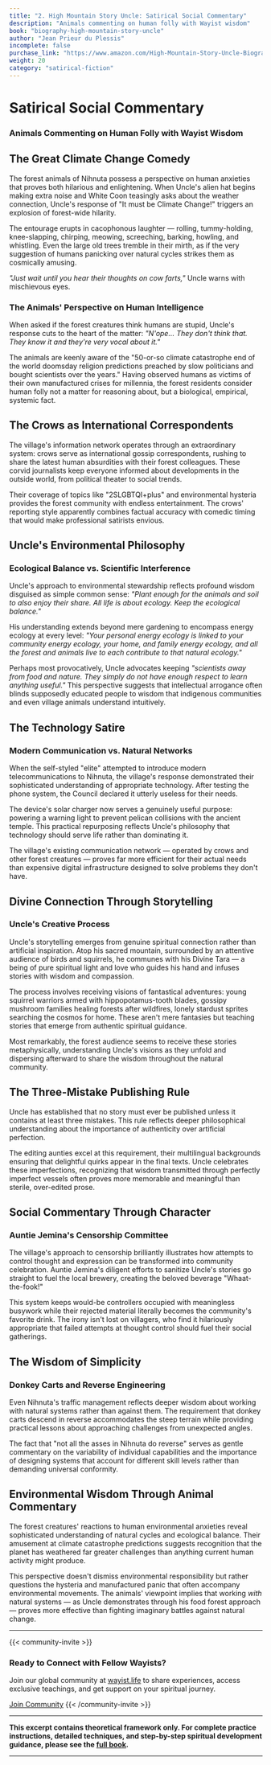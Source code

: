 ```yaml
---
title: "2. High Mountain Story Uncle: Satirical Social Commentary"
description: "Animals commenting on human folly with Wayist wisdom"
book: "biography-high-mountain-story-uncle"
author: "Jean Prieur du Plessis"
incomplete: false
purchase_link: "https://www.amazon.com/High-Mountain-Story-Uncle-Biography-ebook/dp/B0DGPC2RJZ/"
weight: 20
category: "satirical-fiction"
---
```


# Satirical Social Commentary
### Animals Commenting on Human Folly with Wayist Wisdom

## The Great Climate Change Comedy

The forest animals of Nihnuta possess a perspective on human anxieties that proves both hilarious and enlightening. When Uncle's alien hat begins making extra noise and White Coon teasingly asks about the weather connection, Uncle's response of "It must be Climate Change!" triggers an explosion of forest-wide hilarity.

The entourage erupts in cacophonous laughter — rolling, tummy-holding, knee-slapping, chirping, meowing, screeching, barking, howling, and whistling. Even the large old trees tremble in their mirth, as if the very suggestion of humans panicking over natural cycles strikes them as cosmically amusing.

*"Just wait until you hear their thoughts on cow farts,"* Uncle warns with mischievous eyes.

### The Animals' Perspective on Human Intelligence

When asked if the forest creatures think humans are stupid, Uncle's response cuts to the heart of the matter: *"N'ope... They don't think that. They know it and they're very vocal about it."*

The animals are keenly aware of the "50-or-so climate catastrophe end of the world doomsday religion predictions preached by slow politicians and bought scientists over the years." Having observed humans as victims of their own manufactured crises for millennia, the forest residents consider human folly not a matter for reasoning about, but a biological, empirical, systemic fact.

## The Crows as International Correspondents

The village's information network operates through an extraordinary system: crows serve as international gossip correspondents, rushing to share the latest human absurdities with their forest colleagues. These corvid journalists keep everyone informed about developments in the outside world, from political theater to social trends.

Their coverage of topics like "2SLGBTQI+plus" and environmental hysteria provides the forest community with endless entertainment. The crows' reporting style apparently combines factual accuracy with comedic timing that would make professional satirists envious.

## Uncle's Environmental Philosophy

### Ecological Balance vs. Scientific Interference

Uncle's approach to environmental stewardship reflects profound wisdom disguised as simple common sense: *"Plant enough for the animals and soil to also enjoy their share. All life is about ecology. Keep the ecological balance."*

His understanding extends beyond mere gardening to encompass energy ecology at every level: *"Your personal energy ecology is linked to your community energy ecology, your home, and family energy ecology, and all the forest and animals live to each contribute to that natural ecology."*

Perhaps most provocatively, Uncle advocates keeping *"scientists away from food and nature. They simply do not have enough respect to learn anything useful."* This perspective suggests that intellectual arrogance often blinds supposedly educated people to wisdom that indigenous communities and even village animals understand intuitively.

## The Technology Satire

### Modern Communication vs. Natural Networks

When the self-styled "elite" attempted to introduce modern telecommunications to Nihnuta, the village's response demonstrated their sophisticated understanding of appropriate technology. After testing the phone system, the Council declared it utterly useless for their needs.

The device's solar charger now serves a genuinely useful purpose: powering a warning light to prevent pelican collisions with the ancient temple. This practical repurposing reflects Uncle's philosophy that technology should serve life rather than dominating it.

The village's existing communication network — operated by crows and other forest creatures — proves far more efficient for their actual needs than expensive digital infrastructure designed to solve problems they don't have.

## Divine Connection Through Storytelling

### Uncle's Creative Process

Uncle's storytelling emerges from genuine spiritual connection rather than artificial inspiration. Atop his sacred mountain, surrounded by an attentive audience of birds and squirrels, he communes with his Divine Tara — a being of pure spiritual light and love who guides his hand and infuses stories with wisdom and compassion.

The process involves receiving visions of fantastical adventures: young squirrel warriors armed with hippopotamus-tooth blades, gossipy mushroom families healing forests after wildfires, lonely stardust sprites searching the cosmos for home. These aren't mere fantasies but teaching stories that emerge from authentic spiritual guidance.

Most remarkably, the forest audience seems to receive these stories metaphysically, understanding Uncle's visions as they unfold and dispersing afterward to share the wisdom throughout the natural community.

## The Three-Mistake Publishing Rule

Uncle has established that no story must ever be published unless it contains at least three mistakes. This rule reflects deeper philosophical understanding about the importance of authenticity over artificial perfection.

The editing aunties excel at this requirement, their multilingual backgrounds ensuring that delightful quirks appear in the final texts. Uncle celebrates these imperfections, recognizing that wisdom transmitted through perfectly imperfect vessels often proves more memorable and meaningful than sterile, over-edited prose.

## Social Commentary Through Character

### Auntie Jemina's Censorship Committee

The village's approach to censorship brilliantly illustrates how attempts to control thought and expression can be transformed into community celebration. Auntie Jemina's diligent efforts to sanitize Uncle's stories go straight to fuel the local brewery, creating the beloved beverage "Whaat-the-fook!"

This system keeps would-be controllers occupied with meaningless busywork while their rejected material literally becomes the community's favorite drink. The irony isn't lost on villagers, who find it hilariously appropriate that failed attempts at thought control should fuel their social gatherings.

## The Wisdom of Simplicity

### Donkey Carts and Reverse Engineering

Even Nihnuta's traffic management reflects deeper wisdom about working with natural systems rather than against them. The requirement that donkey carts descend in reverse accommodates the steep terrain while providing practical lessons about approaching challenges from unexpected angles.

The fact that "not all the asses in Nihnuta do reverse" serves as gentle commentary on the variability of individual capabilities and the importance of designing systems that account for different skill levels rather than demanding universal conformity.

## Environmental Wisdom Through Animal Commentary

The forest creatures' reactions to human environmental anxieties reveal sophisticated understanding of natural cycles and ecological balance. Their amusement at climate catastrophe predictions suggests recognition that the planet has weathered far greater challenges than anything current human activity might produce.

This perspective doesn't dismiss environmental responsibility but rather questions the hysteria and manufactured panic that often accompany environmental movements. The animals' viewpoint implies that working *with* natural systems — as Uncle demonstrates through his food forest approach — proves more effective than fighting imaginary battles against natural change.




---

{{< community-invite >}}
### Ready to Connect with Fellow Wayists?

Join our global community at [wayist.life](https://wayist.life) to share experiences, access exclusive teachings, and get support on your spiritual journey.

<a href="https://wayist.life" class="cta-button">Join Community</a>
{{< /community-invite >}}

---

**This excerpt contains theoretical framework only. For complete practice instructions, detailed techniques, and step-by-step spiritual development guidance, please see the [full book](https://www.amazon.com/High-Mountain-Story-Uncle-Biography-ebook/dp/B0DGPC2RJZ/).**

---
